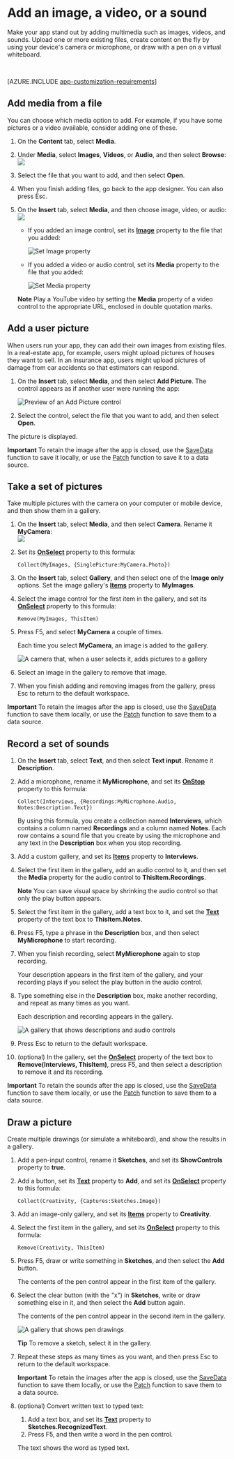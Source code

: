 <properties
	pageTitle="Add an image, a video, or a sound | Microsoft PowerApps"
	description="Show an image file, play a video file, take a picture with a camera, draw a picture with a pen, or record and play an audio file"
	services=""
	suite="powerapps"
	documentationCenter=""
	authors="aftowen"
	manager="erikre"
	editor=""/>

<tags
   ms.service="powerapps"
   ms.devlang="na"
   ms.topic="article"
   ms.tgt_pltfrm="na"
   ms.workload="na"
   ms.date="04/28/2016"
   ms.author="anneta"/>

# Add an image, a video, or a sound

Make your app stand out by adding multimedia such as images, videos, and sounds. Upload one or more existing files, create content on the fly by using your device's camera or microphone, or draw with a pen on a virtual whiteboard.

&nbsp;

[AZURE.INCLUDE [app-customization-requirements](../includes/app-customization-requirements.md)]

## Add media from a file ##
You can choose which media option to add. For example, if you have some pictures or a video available, consider adding one of these. 

1. On the **Content** tab, select **Media**.
2. Under **Media**, select **Images**, **Videos**, or **Audio**, and then select **Browse**:  
	![][1]  
3. Select the file that you want to add, and then select **Open**.
4. When you finish adding files, go back to the app designer. You can also press Esc.
5. On the **Insert** tab, select **Media**, and then choose image, video, or audio:  
	![][8]

	- If you added an image control, set its **[Image](properties/properties-visual.md)** property to the file that you added:  

		![Set Image property][9]

	- If you added a video or audio control, set its **Media** property to the file that you added:  

		![Set Media property][10]

	**Note** Play a YouTube video by setting the **Media** property of a video control to the appropriate URL, enclosed in double quotation marks.

## Add a user picture ##
When users run your app, they can add their own images from existing files. In a real-estate app, for example, users might upload pictures of houses they want to sell. In an insurance app, users might upload pictures of damage from car accidents so that estimators can respond.

1. On the **Insert** tab, select **Media**, and then select **Add Picture**. The control appears as if another user were running the app:  

	![Preview of an Add Picture control][4]

2. Select the control, select the file that you want to add, and then select **Open**.

The picture is displayed.

**Important** To retain the image after the app is closed, use the [SaveData](functions/function-savedata-loaddata.md) function to save it locally, or use the [Patch](functions/function-patch.md) function to save it to a data source.

## Take a set of pictures
Take multiple pictures with the camera on your computer or mobile device, and then show them in a gallery.

1. On the **Insert** tab, select **Media**, and then select **Camera**. Rename it **MyCamera**:  
	![][11]
2. Set its **[OnSelect](properties/properties-core.md)** property to this formula:

	```Collect(MyImages, {SinglePicture:MyCamera.Photo})```

3. On the **Insert** tab, select **Gallery**, and then select one of the **Image only** options. Set the image gallery's  **[Items](properties/properties-core.md)** property to **MyImages**.

4. Select the image control for the first item in the gallery, and set its **[OnSelect](properties/properties-core.md)** property to this formula:

	```Remove(MyImages, ThisItem)```

5. Press F5, and select **MyCamera** a couple of times.

	Each time you select **MyCamera**, an image is added to the gallery.

	![A camera that, when a user selects it, adds pictures to a gallery][5]

6. Select an image in the gallery to remove that image.

7. When you finish adding and removing images from the gallery, press Esc to return to the default workspace.

**Important** To retain the images after the app is closed, use the [SaveData](functions/function-savedata-loaddata.md) function to save them locally, or use the [Patch](functions/function-patch.md) function to save them to a data source.

## Record a set of sounds
1. On the **Insert** tab, select **Text**, and then select **Text input**. Rename it **Description**.
2. Add a microphone, rename it **MyMicrophone**, and set its **[OnStop](controls/control-microphone.md)** property to this formula:

	```Collect(Interviews, {Recordings:MyMicrophone.Audio, Notes:Description.Text})``` 

	By using this formula, you create a collection named **Interviews**, which contains a column named **Recordings** and a column named **Notes**. Each row contains a sound file that you create by using the microphone and any text in the **Description** box when you stop recording.

3. Add a custom gallery, and set its **[Items](properties/properties-core.md)** property to **Interviews**.

4. Select the first item in the gallery, add an audio control to it, and then set the **Media** property for the audio control to **ThisItem.Recordings**.

	**Note** You can save visual space by shrinking the audio control so that only the play button appears.

5. Select the first item in the gallery, add a text box to it, and set the **[Text](properties/properties-core.md)** property of the text box to **ThisItem.Notes**.

6. Press F5, type a phrase in the **Description** box, and then select **MyMicrophone** to start recording.

1. When you finish recording, select **MyMicrophone** again to stop recording.

	Your description appears in the first item of the gallery, and your recording plays if you select the play button in the audio control.

1. Type something else in the **Description** box, make another recording, and repeat as many times as you want.

	Each description and recording appears in the gallery.

	![A gallery that shows descriptions and audio controls][6]

1. Press Esc to return to the default workspace.

1. (optional) In the gallery, set the **[OnSelect](properties/properties-core.md)** property of the text box to **Remove(Interviews, ThisItem)**, press F5, and then select a description to remove it and its recording.

**Important** To retain the sounds after the app is closed, use the [SaveData](functions/function-savedata-loaddata.md) function to save them locally, or use the [Patch](functions/function-patch.md) function to save them to a data source.

## Draw a picture ##
Create multiple drawings (or simulate a whiteboard), and show the results in a gallery.

1. Add a pen-input control, rename it **Sketches**, and set its **ShowControls** property to **true**.
1. Add a button, set its **[Text](properties/properties-core.md)** property to **Add**, and set its **[OnSelect](properties/properties-core.md)** property to this formula:

	```Collect(Creativity, {Captures:Sketches.Image})```

1. Add an image-only gallery, and set its **[Items](properties/properties-core.md)** property to **Creativity**.

1. Select the first item in the gallery, and set its **[OnSelect](properties/properties-core.md)** property to this formula:

	```Remove(Creativity, ThisItem)```

1. Press F5, draw or write something in **Sketches**, and then select the **Add** button.

	The contents of the pen control appear in the first item of the gallery.

1. Select the clear button (with the "x") in **Sketches**, write or draw something else in it, and then select the **Add** button again.

	The contents of the pen control appear in the second item in the gallery.

	![A gallery that shows pen drawings][7]

	**Tip** To remove a sketch, select it in the gallery.

1. Repeat these steps as many times as you want, and then press Esc to return to the default workspace.

	**Important** To retain the images after the app is closed, use the [SaveData](functions/function-savedata-loaddata.md) function to save them locally, or use the [Patch](functions/function-patch.md) function to save them to a data source.

1. (optional) Convert written text to typed text:

	1. Add a text box, and set its **[Text](properties/properties-core.md)** property to **Sketches.RecognizedText**.
	1. Press F5, and then write a word in the pen control.

	The text shows the word as typed text.



[1]: ./media/add-images-pictures-audio-video/add-image-video-audio-file.png
[3]: ./media/add-images-pictures-audio-video/add-intro-sound.png
[4]: ./media/add-images-pictures-audio-video/add-picture.png
[5]: ./media/add-images-pictures-audio-video/camera-gallery.png
[6]: ./media/add-images-pictures-audio-video/audio-gallery.png
[7]: ./media/add-images-pictures-audio-video/pen-gallery.png
[8]: ./media/add-images-pictures-audio-video/mediaoptions.png
[9]: ./media/add-images-pictures-audio-video/imageproperty.png
[10]: ./media/add-images-pictures-audio-video/mediaproperty.png
[11]: ./media/add-images-pictures-audio-video/renamecamera.png
